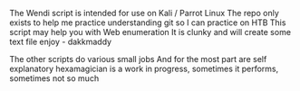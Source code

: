 The Wendi script is intended for use on Kali / Parrot Linux
The repo only exists to help me practice understanding git
so I can practice on HTB
This script may help you with Web enumeration
It is clunky and will create some text file
enjoy - dakkmaddy

The other scripts do various small jobs
And for the most part are self explanatory
hexamagician is a work in progress, sometimes it performs, sometimes not so much
